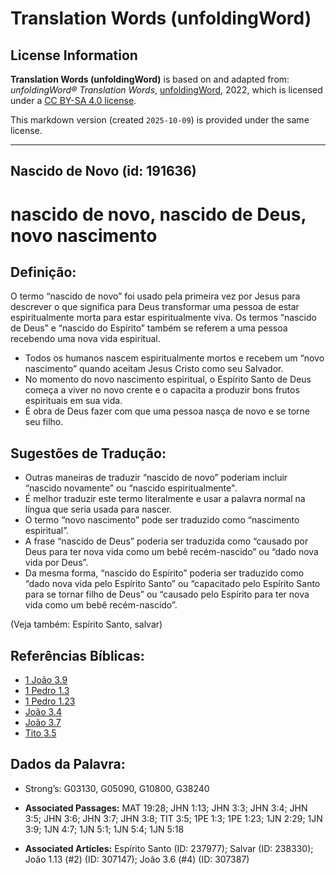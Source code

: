 # Translation Words (unfoldingWord)

## License Information

**Translation Words (unfoldingWord)** is based on and adapted from: _unfoldingWord® Translation Words_, [unfoldingWord](https://unfoldingword.org/utw), 2022, which is licensed under a [CC BY-SA 4.0 license](https://creativecommons.org/licenses/by-sa/4.0/legalcode.en).

This markdown version (created `2025-10-09`) is provided under the same license.



--------------------------------

## Nascido de Novo (id: 191636)

nascido de novo, nascido de Deus, novo nascimento
=================================================

Definição:
----------

O termo “nascido de novo” foi usado pela primeira vez por Jesus para descrever o que significa para Deus transformar uma pessoa de estar espiritualmente morta para estar espiritualmente viva. Os termos “nascido de Deus” e “nascido do Espírito” também se referem a uma pessoa recebendo uma nova vida espiritual.

* Todos os humanos nascem espiritualmente mortos e recebem um “novo nascimento” quando aceitam Jesus Cristo como seu Salvador.
* No momento do novo nascimento espiritual, o Espírito Santo de Deus começa a viver no novo crente e o capacita a produzir bons frutos espirituais em sua vida.
* É obra de Deus fazer com que uma pessoa nasça de novo e se torne seu filho.

Sugestões de Tradução:
----------------------

* Outras maneiras de traduzir “nascido de novo” poderiam incluir “nascido novamente” ou “nascido espiritualmente".
* É melhor traduzir este termo literalmente e usar a palavra normal na língua que seria usada para nascer.
* O termo “novo nascimento” pode ser traduzido como “nascimento espiritual”.
* A frase “nascido de Deus” poderia ser traduzida como “causado por Deus para ter nova vida como um bebê recém\-nascido” ou “dado nova vida por Deus”.
* Da mesma forma, “nascido do Espírito” poderia ser traduzido como “dado nova vida pelo Espírito Santo” ou “capacitado pelo Espírito Santo para se tornar filho de Deus” ou “causado pelo Espírito para ter nova vida como um bebê recém\-nascido”.

(Veja também: Espírito Santo, salvar)

Referências Bíblicas:
---------------------

* [1 João 3\.9](https://ref.ly/1John3:9)
* [1 Pedro 1\.3](https://ref.ly/1Pet1:3)
* [1 Pedro 1\.23](https://ref.ly/1Pet1:23)
* [João 3\.4](https://ref.ly/John3:4)
* [João 3\.7](https://ref.ly/John3:7)
* [Tito 3\.5](https://ref.ly/Titus3:5)

Dados da Palavra:
-----------------

* Strong’s: G03130, G05090, G10800, G38240

* **Associated Passages:** MAT 19:28; JHN 1:13; JHN 3:3; JHN 3:4; JHN 3:5; JHN 3:6; JHN 3:7; JHN 3:8; TIT 3:5; 1PE 1:3; 1PE 1:23; 1JN 2:29; 1JN 3:9; 1JN 4:7; 1JN 5:1; 1JN 5:4; 1JN 5:18
* **Associated Articles:** Espírito Santo (ID: 237977); Salvar (ID: 238330); João 1.13 (#2) (ID: 307147); João 3.6 (#4) (ID: 307387)

